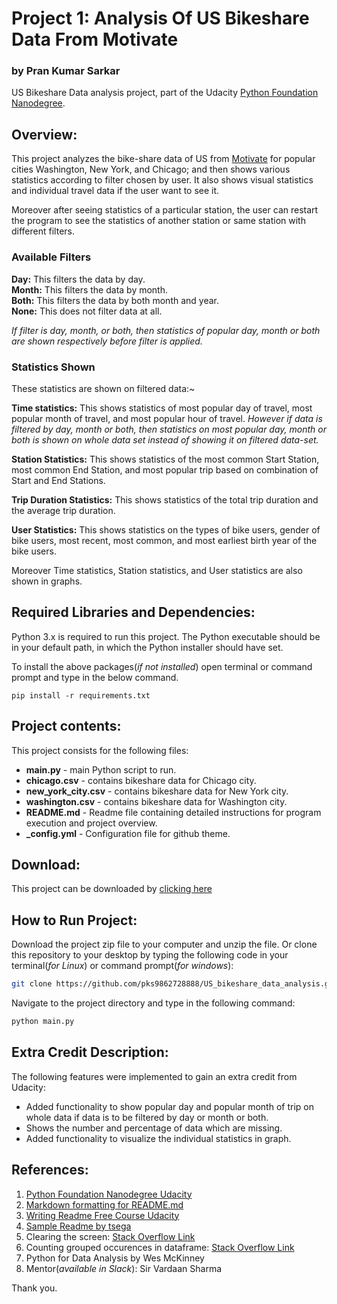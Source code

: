 Project 1: Analysis Of US Bikeshare Data From Motivate
======================================================
### by Pran Kumar Sarkar

US Bikeshare Data analysis project, part of the Udacity [Python Foundation Nanodegree](https://in.udacity.com/course/python-foundation-nanodegree--nd002-inpy).

Overview:
-------------------------------------------
This project analyzes the bike-share data of US from [Motivate](https://www.motivateco.com/) for popular cities Washington, New York, and Chicago; and then shows various statistics according to filter chosen by user. It also shows visual statistics and individual travel data if the user want to see it.

Moreover after seeing statistics of a particular station, the user can restart the program to see the statistics of another station or same station with different filters.

### Available Filters

**Day:** This filters the data by day.\
**Month:** This filters the data by month.\
**Both:** This filters the data by both month and year.\
**None:** This does not filter data at all.

*If filter is day, month, or both, then statistics of popular day, month or both are shown respectively before filter is applied.*

### Statistics Shown

These statistics are shown on filtered data:~

**Time statistics:** This shows statistics of most popular day of travel, most popular month of travel, and most popular hour of travel. *However if data is filtered by day, month or both, then statistics on most popular day, month or both is shown on whole data set instead of showing it on filtered data-set.*

**Station Statistics:** This shows statistics of the most common Start Station, most common End Station, and most popular trip based on combination of Start and End Stations.

**Trip Duration Statistics:** This shows statistics of the total trip duration and the average trip duration.

**User Statistics:** This shows statistics on the types of bike users, gender of bike users, most recent, most common, and most earliest birth year of the bike users.

Moreover Time statistics, Station statistics, and User statistics are also shown in graphs.

## Required Libraries and Dependencies:

Python 3.x is required to run this project. The Python executable should be in your default path, in which the Python installer should have set. 

To install the above packages(*if not installed*) open terminal or command prompt and type in the below command.

```shell
pip install -r requirements.txt
```

## Project contents:

This project consists for the following files:

* **main.py** - main Python script to run.
* **chicago.csv** - contains bikeshare data for Chicago city.
* **new_york_city.csv** - contains bikeshare data for New York city.
* **washington.csv** - contains bikeshare data for Washington city.
* **README.md** - Readme file containing detailed instructions for program execution and project overview.
* **_config.yml** - Configuration file for github theme.

## Download:
This project can be downloaded by [clicking here](https://github.com/pks9862728888/US_bikeshare_data_analysis/archive/master.zip) 

## How to Run Project:

Download the project zip file to your computer and unzip the file. Or clone this repository to your desktop by typing the following code in your terminal(*for Linux*) or command prompt(*for windows*):

```bash
git clone https://github.com/pks9862728888/US_bikeshare_data_analysis.git
```

Navigate to the project directory and type in the following command:

```bash
python main.py
```

## Extra Credit Description:

The following features were implemented to gain an extra credit from Udacity:

* Added functionality to show popular day and popular month of trip on whole data if data is to be filtered by day or month or both.
* Shows the number and percentage of data which are missing.
* Added functionality to visualize the individual statistics in graph.

## References:
1. [Python Foundation Nanodegree Udacity](https://in.udacity.com/course/python-foundation-nanodegree--nd002-inpy)
2. [Markdown formatting for README.md](https://help.github.com/articles/basic-writing-and-formatting-syntax/)
3. [Writing Readme Free Course Udacity](https://classroom.udacity.com/courses/ud777)
4. [Sample Readme by tsega](https://github.com/tsega/movie-trailer-website/blob/master/README.md)
5. Clearing the screen: [Stack Overflow Link](https://stackoverflow.com/questions/2084508/clear-terminal-in-python)
6. Counting grouped occurences in dataframe: [Stack Overflow Link](https://datascience.stackexchange.com/questions/29840/how-to-count-grouped-occurrences)
7. Python for Data Analysis by Wes McKinney
8. Mentor(*available in Slack*): Sir Vardaan Sharma

Thank you.
